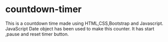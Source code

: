 # countdown-timer
This is a countdown time made using HTML,CSS,Bootstrap and Javascript.
JavaScript Date object has been used to make this counter.
It has start ,pause and reset timer button.
